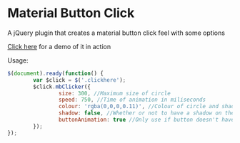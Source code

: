 # Material Button Click
A jQuery plugin that creates a material button click feel with some options

<a href="http://lopeax.github.io/material-button-click/" target="\_blank">Click here</a> for a demo of it in action

Usage:

```javascript
$(document).ready(function() {
		var $click = $('.clickhere');
		$click.mbClicker({
				size: 300, //Maximum size of circle
				speed: 750, //Time of animation in miliseconds
				colour: 'rgba(0,0,0,0.11)', //Colour of circle and shadow
				shadow: false, //Whether or not to have a shadow on the circle
				buttonAnimation: true //Only use if button doesn't have a style attribute
		});
});
```
